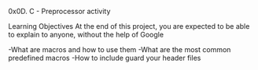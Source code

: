 0x0D. C - Preprocessor activity

Learning Objectives
At the end of this project, you are expected to be able to explain to anyone, without the help of Google

-What are macros and how to use them
-What are the most common predefined macros
-How to include guard your header files
